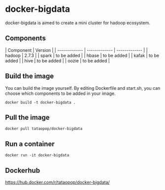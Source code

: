 # docker-bigdata
docker-bigdata is aimed to create a mini cluster for hadoop ecosystem.

## Components
| Component | Version |
| ------------- | ------------- | ------------- |
| hadoop | 2.7.3 |
| spark | to be added |
| hbase | to be added |
| kafak | to be added |
| hive | to be added |
| oozie | to be added |

## Build the image
You can build the image yourself. By editing Dockerfile and start.sh, you can choose which components to be added in your image.
```
docker build -t docker-bigdata .
```

## Pull the image
```
docker pull tataopop/docker-bigdata
```

## Run a container
```
docker run -it docker-bigdata
```

## Dockerhub
https://hub.docker.com/r/tataopop/docker-bigdata/
